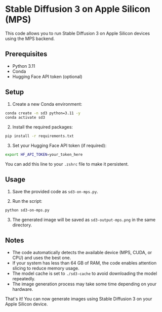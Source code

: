 # Stable Diffusion 3 on Apple Silicon (MPS)

This code allows you to run Stable Diffusion 3 on Apple Silicon devices using the MPS backend.

## Prerequisites

- Python 3.11
- Conda
- Hugging Face API token (optional)

## Setup

1. Create a new Conda environment:

```bash
conda create -n sd3 python=3.11 -y
conda activate sd3
```

2. Install the required packages:

```bash
pip install -r requirements.txt
```

3. Set your Hugging Face API token (if required):

```bash
export HF_API_TOKEN=your_token_here
```

You can add this line to your `.zshrc` file to make it persistent.

## Usage

1. Save the provided code as `sd3-on-mps.py`.

2. Run the script:

```bash
python sd3-on-mps.py
```

3. The generated image will be saved as `sd3-output-mps.png` in the same directory.

## Notes

- The code automatically detects the available device (MPS, CUDA, or CPU) and uses the best one.
- If your system has less than 64 GB of RAM, the code enables attention slicing to reduce memory usage.
- The model cache is set to `./sd3-cache` to avoid downloading the model repeatedly.
- The image generation process may take some time depending on your hardware.

That's it! You can now generate images using Stable Diffusion 3 on your Apple Silicon device.